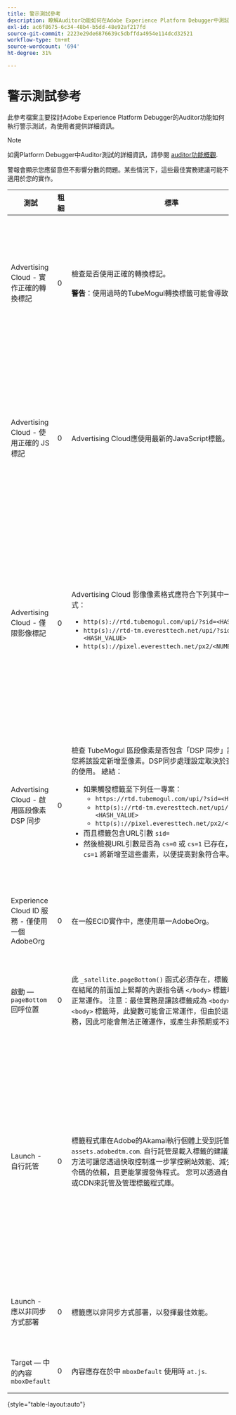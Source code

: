 ```yaml
---
title: 警示測試參考
description: 瞭解Auditor功能如何在Adobe Experience Platform Debugger中測試警報。
exl-id: ac6f8675-6c34-48b4-b5dd-48e92af217fd
source-git-commit: 2223e29de6876639c5dbffda4954e114dcd32521
workflow-type: tm+mt
source-wordcount: '694'
ht-degree: 31%

---
```


# 警示測試參考

此參考檔案主要探討Adobe Experience Platform Debugger的Auditor功能如何執行警示測試，為使用者提供詳細資訊。

>[!NOTE]
>
>如需Platform Debugger中Auditor測試的詳細資訊，請參閱 [auditor功能概觀](./overview.md).

警報會顯示您應留意但不影響分數的問題。某些情況下，這些最佳實務建議可能不適用於您的實作。

| 測試 | 粗細 | 標準 | 建議 |
| --- | --- | --- | --- |
| Advertising Cloud - 實作正確的轉換標記 | 0 | 檢查是否使用正確的轉換標記。<br><br>**警告**：使用過時的TubeMogul轉換標籤可能會導致資料遺失。 | 將您的轉換像素升級為新的 Advertising Cloud 僅限影像轉換標記。這項工作可以透過以下方式輕鬆完成： [Advertising Cloud標籤擴充功能](https://experienceleague.adobe.com/docs/experience-platform/destinations/catalog/advertising/adobe-advertising-cloud.html). |
| Advertising Cloud - 使用正確的 JS 標記 | 0 | Advertising Cloud應使用最新的JavaScript標籤。 | 將您的 Advertising Cloud JavaScript 升級至最新版本。使用過時的 JavaScript 版本可能會導致功能失效。若要輕鬆完成這項工作，請使用 [Advertising Cloud標籤擴充功能](https://experienceleague.adobe.com/docs/experience-platform/destinations/catalog/advertising/adobe-advertising-cloud.html). |
| Advertising Cloud - 僅限影像標記 | 0 | Advertising Cloud 影像像素格式應符合下列其中一個建議格式： <ul><li>`http(s)://rtd.tubemogul.com/upi/?sid=<HASH_VALUE>`</li><li>`http(s)://rtd-tm.everesttech.net/upi/?sid=<HASH_VALUE>`</li><li>`http(s)://pixel.everesttech.net/px2/<NUMERIC_ID>?`</li></ul> | 將您的 Advertising Cloud 像素升級至新的 Advertising Cloud 僅限影像標記，以確保您使用的是完整的 Advertising Cloud 功能。這項工作可以透過以下方式輕鬆完成： [Advertising Cloud標籤擴充功能](https://experienceleague.adobe.com/docs/experience-platform/destinations/catalog/advertising/adobe-advertising-cloud.html). |
| Advertising Cloud - 啟用區段像素 DSP 同步 | 0 | 檢查 TubeMogul 區段像素是否包含「DSP 同步」設定，並建議您將該設定新增至像素。DSP同步處理設定取決於查詢字串引數的使用。 總結： <ul><li>如果觸發標籤至下列任一專案：<ul><li>`https://rtd.tubemogul.com/upi/?sid=<HASH_VALUE>`</li><li>`http(s)://rtd-tm.everesttech.net/upi/?sid=<HASH_VALUE>`</li><li>`http(s)://pixel.everesttech.net/px2/<NUMERIC_ID>?`</li></ul></li><li>而且標籤包含URL引數 `sid=`</li><li>然後檢視URL引數是否為 `cs=0` 或 `cs=1` 已存在，且若未推薦 `cs=1` 將新增至這些畫素，以便提高對象符合率。</li></ul> | 新增URL引數 `cs=1` 至您的Advertising Cloud畫素，以便進行DSP同步，進而提高對象匹配率。 這項工作最容易透過以下方式完成： [Advertising Cloud標籤擴充功能](https://experienceleague.adobe.com/docs/experience-platform/destinations/catalog/advertising/adobe-advertising-cloud.html). |
| Experience Cloud ID 服務 - 僅使用一個 AdobeOrg | 0 | 在一般ECID實作中，應使用單一AdobeOrg。 | 驗證此實作有多個 AdobeOrg ID。<br><br>[其他資訊](https://experienceleague.adobe.com/docs/id-service/using/intro/id-request.html) |
| 啟動 —  `pageBottom` 回呼位置 | 0 | 此 `_satellite.pageBottom()` 函式必須存在，標籤才能運作。 在結尾的前面加上緊鄰的內嵌指令碼 `</body>` 標籤以確保DTM可正常運作。 注意：最佳實務是讓該標籤成為 `<body>`. 若其位於 `<body>` 標籤時，此變數可能會正常運作，但由於這並非最佳實務，因此可能會無法正確運作，或產生非預期或不適當的結果。 | 在結尾的前面加上緊鄰的內嵌指令碼 `</body>` 標籤以確保DTM可正常運作。 <br><br>[其他資訊](https://experienceleague.adobe.com/docs/experience-platform/tags/client-side/asynchronous-deployment.html) |
| Launch - 自行託管 | 0 | 標籤程式庫在Adobe的Akamai執行個體上受到託管： `assets.adobedtm.com`. 自行託管是載入標籤的建議方法，因為此方法可讓您透過快取控制進一步掌控網站效能、減少對第三方指令碼的依賴，且更能掌握發佈程式。 您可以透過自己的網站託管或CDN來託管及管理標籤程式庫。 | 切換至自行託管，即是在頁面上載入標籤的方法。 雖然透過 Akamai CDN 進行 託管在多數情況下都是可行的，但自行託管可以改善頁面效能。<br><br>其他資訊:<ul><li>[標籤快速入門手冊](https://experienceleague.adobe.com/docs/experience-platform/tags/client-side/asynchronous-deployment.html)</li><li>[非同步部署](https://experienceleague.adobe.com/docs/experience-platform/tags/client-side/asynchronous-deployment.html)</li></ul> |
| Launch - 應以非同步方式部署 | 0 | 標籤應以非同步方式部署，以發揮最佳效能。 | 包含 `async` 內嵌指令碼中的引數，以確保標籤功能正確 <br><br>[其他資訊](https://experienceleague.adobe.com/docs/experience-platform/tags/client-side/asynchronous-deployment.html) |
| Target — 中的內容 `mboxDefault` | 0 | 內容應存在於中 `mboxDefault` 使用時 `at.js`. | 確認有可用的內容。<br><br>[其他資訊](https://experienceleague.adobe.com/docs/target/using/implement-target/implementing-target.html) |

{style="table-layout:auto"}
